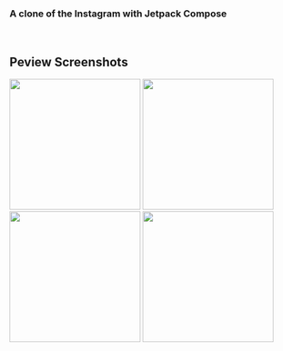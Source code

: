 ### A clone of the Instagram with Jetpack Compose

<br>

## Peview Screenshots
<img src="https://github.com/lazy-devv/instagram_clone/assets/69151373/0d0cc551-cf5f-4e11-91ef-1c65381422d3" width="230" />
<img src="https://github.com/lazy-devv/instagram_clone/assets/69151373/acad07e6-51be-44b4-9afe-2812826dce5a" width="230" />
<img src="https://github.com/lazy-devv/instagram_clone/assets/69151373/4c310b23-438d-4229-be94-26ade3034915" width="230" />
<img src="https://github.com/lazy-devv/instagram_clone/assets/69151373/c1cbbfb0-bd0f-48e2-be5f-dbde5eaa2a08" width="230" />
